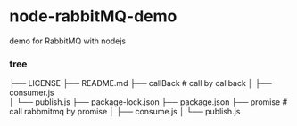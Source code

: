 # node-rabbitMQ-demo
demo for RabbitMQ with nodejs 

### tree
├── LICENSE
├── README.md
├── callBack  # call by callback 
│   ├── consumer.js  
│   └── publish.js
├── package-lock.json
├── package.json
├── promise  # call rabbmitmq by promise 
│   ├── consume.js
│   └── publish.js